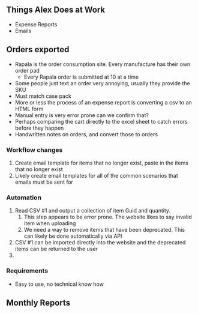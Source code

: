 


## Things Alex Does at Work

- Expense Reports
- Emails

## Orders exported
- Rapala is the order consumption site.  Every manufacture has their own order pad
	- Every Rapala order is submitted at 10 at a time
- Some people just text an order very annoying, usually they provide the SKU
- Must match case pack
- More or less the process of an expense report is converting a csv to an HTML form
- Manual entry is very error prone can we confirm that?
- Perhaps comparing the cart directly to the excel sheet to catch errors before they happen
- Handwritten notes on orders, and convert those to orders

### Workflow changes
1. Create email template for items that no longer exist, paste in the items that no longer exist
2. Likely create email templates for all of the common scenarios that emails must be sent for

### Automation
 1. Read CSV #1 and output a collection of item Guid and quantity. 
	 1. This step appears to be error prone. The website likes to say invalid item when uploading
	 2. We need a way to remove items that have been deprecated. This can likely be done automatically via API
2. CSV #1 can be imported directly into the website and the deprecated items can be returned to the user
3. 

### Requirements
- Easy to use, no technical know how


## Monthly Reports